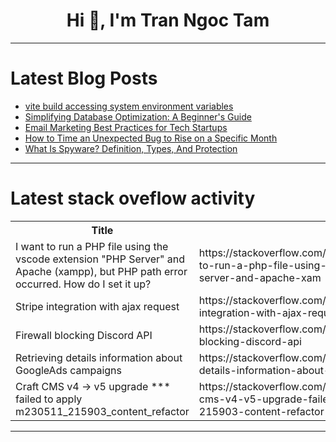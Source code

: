 <h1 align="center">Hi 👋, I'm Tran Ngoc Tam</h1>

---

# Latest Blog Posts 
<!-- BLOG-POST-LIST:START -->
- [vite build accessing system environment variables](https://dev.to/roshanpshajan/vite-build-accessing-system-environment-variables-41an)
- [Simplifying Database Optimization: A Beginner&#39;s Guide](https://dev.to/hyscaler/simplifying-database-optimization-a-beginners-guide-5h0i)
- [Email Marketing Best Practices for Tech Startups](https://dev.to/syedbalkhi/email-marketing-best-practices-for-tech-startups-3dn5)
- [How to Time an Unexpected Bug to Rise on a Specific Month](https://dev.to/redheadphone/how-to-time-an-unexpected-bug-to-rise-on-a-specific-month-2k6c)
- [What Is Spyware? Definition, Types, And Protection](https://dev.to/clouddefenseai/what-is-spyware-definition-types-and-protection-ae6)
<!-- BLOG-POST-LIST:END -->

---

# Latest stack oveflow activity
<table>
  <tr><th>Title</th><th>Link</th></tr>
  <!-- STACKOVERFLOW:START --><tr><td>I want to run a PHP file using the vscode extension &quot;PHP Server&quot; and Apache &lpar;xampp&rpar;, but PHP path error occurred. How do I set it up?</td><td>https://stackoverflow.com/questions/78495473/i-want-to-run-a-php-file-using-the-vscode-extension-php-server-and-apache-xam</td></tr><tr><td>Stripe integration with ajax request</td><td>https://stackoverflow.com/questions/78495274/stripe-integration-with-ajax-request</td></tr><tr><td>Firewall blocking Discord API</td><td>https://stackoverflow.com/questions/78495193/firewall-blocking-discord-api</td></tr><tr><td>Retrieving details information about GoogleAds campaigns</td><td>https://stackoverflow.com/questions/78495018/retrieving-details-information-about-googleads-campaigns</td></tr><tr><td>Craft CMS v4 -&gt; v5 upgrade *** failed to apply m230511_215903_content_refactor</td><td>https://stackoverflow.com/questions/78494923/craft-cms-v4-v5-upgrade-failed-to-apply-m230511-215903-content-refactor</td></tr><!-- STACKOVERFLOW:END -->
</table>

---


